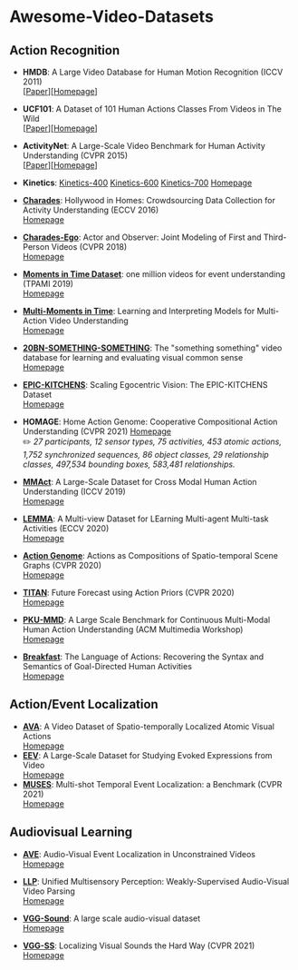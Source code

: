 # Awesome-Video-Datasets

## Action Recognition

* **HMDB**: A Large Video Database for Human Motion Recognition (ICCV 2011)</br> 
[[Paper](https://serre-lab.clps.brown.edu/wp-content/uploads/2012/08/Kuehne_etal_iccv11.pdf)][[Homepage](https://serre-lab.clps.brown.edu/resource/hmdb-a-large-human-motion-database/)]

* **UCF101**: A Dataset of 101 Human Actions Classes From Videos in The Wild </br> 
[[Paper](https://www.crcv.ucf.edu/papers/UCF101_CRCV-TR-12-01.pdf)][[Homepage](https://www.crcv.ucf.edu/data/UCF101.php)]

* **ActivityNet**: A Large-Scale Video Benchmark for Human Activity Understanding (CVPR 2015)</br> 
[[Paper](https://www.cv-foundation.org/openaccess/content_cvpr_2015/papers/Heilbron_ActivityNet_A_Large-Scale_2015_CVPR_paper.pdf)][[Homepage](http://activity-net.org/index.html)]

* **Kinetics**: [Kinetics-400](https://arxiv.org/abs/1705.06950) [Kinetics-600](https://arxiv.org/abs/1808.01340) [Kinetics-700](https://arxiv.org/abs/1907.06987) [Homepage](https://deepmind.com/research/open-source/kinetics)

* **[Charades](http://ai2-website.s3.amazonaws.com/publications/hollywood-homes.pdf)**: Hollywood in Homes: Crowdsourcing Data
Collection for Activity Understanding (ECCV 2016)</br> 
[Homepage](https://prior.allenai.org/projects/charades)

* **[Charades-Ego](https://arxiv.org/pdf/1804.09627.pdf)**: Actor and Observer: Joint Modeling of First and Third-Person Videos (CVPR 2018) </br> 
[Homepage](https://prior.allenai.org/projects/charades-ego)

* **[Moments in Time Dataset](http://moments.csail.mit.edu/TPAMI.2019.2901464.pdf)**: one million videos for event understanding (TPAMI 2019) </br> 
[Homepage](http://moments.csail.mit.edu/)

* **[Multi-Moments in Time](https://arxiv.org/pdf/1911.00232.pdf)**: Learning and Interpreting Models for Multi-Action Video Understanding </br> 
[Homepage](http://moments.csail.mit.edu/)

* **[20BN-SOMETHING-SOMETHING](https://arxiv.org/abs/1706.04261)**: The "something something" video database for learning and evaluating visual common sense </br> 
[Homepage](https://20bn.com/datasets/something-something)

* **[EPIC-KITCHENS](https://openaccess.thecvf.com/content_ECCV_2018/papers/Dima_Damen_Scaling_Egocentric_Vision_ECCV_2018_paper.pdf)**: Scaling Egocentric Vision: The EPIC-KITCHENS Dataset</br> 
 [Homepage](https://epic-kitchens.github.io/2021)

* **HOMAGE**: Home Action Genome: Cooperative Compositional Action Understanding (CVPR 2021) [Homepage](https://homeactiongenome.org/)</br> 
:pencil2: *27 participants, 12 sensor types, 75 activities, 453 atomic actions, 1,752 synchronized sequences, 86 object classes, 29 relationship classes, 497,534 bounding boxes, 583,481 relationships.*

* **[MMAct](https://openaccess.thecvf.com/content_ICCV_2019/papers/Kong_MMAct_A_Large-Scale_Dataset_for_Cross_Modal_Human_Action_Understanding_ICCV_2019_paper.pdf)**: A Large-Scale Dataset for Cross Modal Human Action Understanding (ICCV 2019) </br> 
[Homepage](https://mmact19.github.io/2019/)

* **[LEMMA](https://arxiv.org/pdf/2007.15781.pdf)**: A Multi-view Dataset for LEarning Multi-agent Multi-task Activities (ECCV 2020) </br> 
[Homepage](https://sites.google.com/view/lemma-activity)

* **[Action Genome](https://arxiv.org/pdf/1912.06992.pdf)**: Actions as Compositions of Spatio-temporal Scene Graphs (CVPR 2020) </br> 
[Homepage](https://www.actiongenome.org/)

* **[TITAN](https://openaccess.thecvf.com/content_CVPR_2020/papers/Malla_TITAN_Future_Forecast_Using_Action_Priors_CVPR_2020_paper.pdf)**: Future Forecast using Action Priors (CVPR 2020) </br> 
[Homepage](https://usa.honda-ri.com/titan)

* **[PKU-MMD](https://arxiv.org/abs/1703.07475)**: A Large Scale Benchmark for Continuous Multi-Modal Human Action Understanding (ACM Multimedia Workshop) </br> 
[Homepage](https://github.com/ECHO960/PKU-MMD#pku-mmd-a-large-scale-benchmark-for-continuous-multi-modal-human-action-understanding)

* **[Breakfast](https://openaccess.thecvf.com/content_cvpr_2014/papers/Kuehne_The_Language_of_2014_CVPR_paper.pdf)**: The Language of Actions: Recovering the Syntax and Semantics of Goal-Directed Human Activities </br> 
[Homepage](https://serre-lab.clps.brown.edu/resource/breakfast-actions-dataset/)

## Action/Event Localization
* **[AVA](https://arxiv.org/abs/1705.08421)**: A Video Dataset of Spatio-temporally Localized Atomic Visual Actions </br> 
[Homepage](http://research.google.com/ava/)
* **[EEV](https://arxiv.org/abs/2001.05488)**: A Large-Scale Dataset for Studying Evoked Expressions from Video </br> 
[Homepage](https://github.com/google-research-datasets/eev)
* **[MUSES](https://arxiv.org/pdf/2012.09434.pdf)**: Multi-shot Temporal Event Localization: a Benchmark (CVPR 2021) </br> 
[Homepage](https://songbai.site/muses/)

## Audiovisual Learning
* **[AVE](https://openaccess.thecvf.com/content_ECCV_2018/papers/Yapeng_Tian_Audio-Visual_Event_Localization_ECCV_2018_paper.pdf)**: Audio-Visual Event Localization in Unconstrained Videos </br> 
[Homepage](https://sites.google.com/view/audiovisualresearch)

* **[LLP](https://arxiv.org/pdf/2007.10558.pdf)**: Unified Multisensory Perception: Weakly-Supervised Audio-Visual Video Parsing </br> 
[Homepage](https://github.com/YapengTian/AVVP-ECCV20)

* **[VGG-Sound](https://arxiv.org/abs/2004.14368)**: A large scale audio-visual dataset </br> 
[Homepage](https://www.robots.ox.ac.uk/~vgg/data/vggsound/)

* **[VGG-SS](https://arxiv.org/pdf/2104.02691.pdf)**: Localizing Visual Sounds the Hard Way (CVPR 2021)</br> 
[Homepage](https://www.robots.ox.ac.uk/~vgg/research/lvs/)
